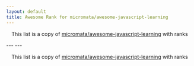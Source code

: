 ```yaml
---
layout: default
title: Awesome Rank for micromata/awesome-javascript-learning
---
```


<p align="center">
	This list is a copy of <a href="https://github.com/micromata/awesome-javascript-learning">micromata/awesome-javascript-learning</a> with ranks
</p>
---
---
<p align="center">
	This list is a copy of <a href="https://github.com/micromata/awesome-javascript-learning">micromata/awesome-javascript-learning</a> with ranks
</p>
